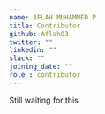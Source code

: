 ```yaml
---
name: AFLAH MUHAMMED P
title: Contributor
github: Aflah03
twitter: ""
linkedin: ""
slack: ""
joining_date: ""
role : contributor
---
```


Still waiting for this
